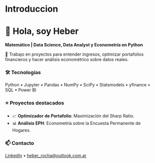 # Introduccion

# 👋 Hola, soy Heber

**Matemático | Data Science, Data Analyst y Econometría en Python**

🔭 Trabajo en proyectos para entender ingresos, optimizar portafolios financieros y hacer análisis econométrico sobre datos reales.

### 🛠️ Tecnologías
Python • Jupyter • Pandas • NumPy • SciPy • Statsmodels • yfinance • SQL • Power BI

### ⭐ Proyectos destacados
- 📈 **Optimizador de Portafolio**: Maximización del Sharp Ratio.  
- 📊 **Análisis EPH**: Econometría sobre la Encuesta Permanente de Hogares.

### 📫 Contacto
[LinkedIn](https://www.linkedin.com/in/heber-rocha-6a58401a2/) • heber_rocha@outlook.com.ar

